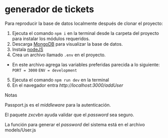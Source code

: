 # generador de tickets
Para reproducir la base de datos localmente después de clonar el proyecto:

1) Ejecuta el comando `npm i` en la terminal desde la carpeta del proyecto para instalar los módulos requeridos.
2) Descarga [MongoDB](https://www.mongodb.com/download-center?jmp=hero#compass) para visualizar la base de datos.
3) Instala [nodeJS](https://nodejs.org/es/)
4) Crea un archivo llamado `.env` en el proyecto.
- En este archivo agrega las variables preferidas parecida a lo siguiente:
`PORT = 3000`
`ENV = development`
5)  Ejecuta el comando `npm run dev` en la terminal
6) En el navegador entra *http://localhost:3000/addUser*


Notas

Passport.js es el *middleware* para la autenticación.

El paquete *zxcvbn* ayuda validar que el *password* sea seguro.

La función para generar el *password* del sistema está en el archivo models/User.js
